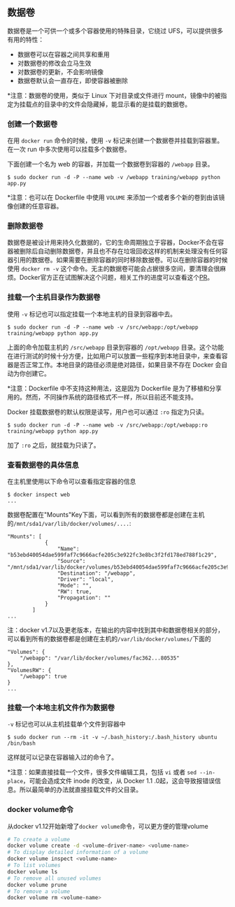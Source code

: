## 数据卷

数据卷是一个可供一个或多个容器使用的特殊目录，它绕过 UFS，可以提供很多有用的特性：
* 数据卷可以在容器之间共享和重用
* 对数据卷的修改会立马生效
* 对数据卷的更新，不会影响镜像
* 数据卷默认会一直存在，即使容器被删除


*注意：数据卷的使用，类似于 Linux 下对目录或文件进行 mount，镜像中的被指定为挂载点的目录中的文件会隐藏掉，能显示看的是挂载的数据卷。


### 创建一个数据卷
在用 `docker run` 命令的时候，使用 `-v` 标记来创建一个数据卷并挂载到容器里。在一次 run 中多次使用可以挂载多个数据卷。

下面创建一个名为 web 的容器，并加载一个数据卷到容器的 `/webapp` 目录。
```
$ sudo docker run -d -P --name web -v /webapp training/webapp python app.py
```
*注意：也可以在 Dockerfile 中使用 `VOLUME` 来添加一个或者多个新的卷到由该镜像创建的任意容器。

### 删除数据卷
数据卷是被设计用来持久化数据的，它的生命周期独立于容器，Docker不会在容器被删除后自动删除数据卷，并且也不存在垃圾回收这样的机制来处理没有任何容器引用的数据卷。如果需要在删除容器的同时移除数据卷。可以在删除容器的时候使用 `docker rm -v` 这个命令。无主的数据卷可能会占据很多空间，要清理会很麻烦。Docker官方正在试图解决这个问题，相关工作的进度可以查看这个[PR](https://github.com/docker/docker/pull/8484)。

### 挂载一个主机目录作为数据卷
使用 `-v` 标记也可以指定挂载一个本地主机的目录到容器中去。
```
$ sudo docker run -d -P --name web -v /src/webapp:/opt/webapp training/webapp python app.py
```
上面的命令加载主机的 `/src/webapp` 目录到容器的 `/opt/webapp`
目录。这个功能在进行测试的时候十分方便，比如用户可以放置一些程序到本地目录中，来查看容器是否正常工作。本地目录的路径必须是绝对路径，如果目录不存在 Docker 会自动为你创建它。

*注意：Dockerfile 中不支持这种用法，这是因为 Dockerfile 是为了移植和分享用的。然而，不同操作系统的路径格式不一样，所以目前还不能支持。

Docker 挂载数据卷的默认权限是读写，用户也可以通过 `:ro` 指定为只读。
```
$ sudo docker run -d -P --name web -v /src/webapp:/opt/webapp:ro
training/webapp python app.py
```
加了 `:ro` 之后，就挂载为只读了。

### 查看数据卷的具体信息

在主机里使用以下命令可以查看指定容器的信息
```
$ docker inspect web
...
```


数据卷配置在"Mounts"Key下面，可以看到所有的数据卷都是创建在主机的`/mnt/sda1/var/lib/docker/volumes/....`:

```
"Mounts": [
            {
                "Name": "b53ebd40054dae599faf7c9666acfe205c3e922fc3e8bc3f2fd178ed788f1c29",
                "Source": "/mnt/sda1/var/lib/docker/volumes/b53ebd40054dae599faf7c9666acfe205c3e922fc3e8bc3f2fd178ed788f1c29/_data",
                "Destination": "/webapp",
                "Driver": "local",
                "Mode": "",
                "RW": true,
                "Propagation": ""
            }
        ]
...
```

注：docker v1.7以及更老版本，在输出的内容中找到其中和数据卷相关的部分，可以看到所有的数据卷都是创建在主机的`/var/lib/docker/volumes/`下面的
```
"Volumes": {
    "/webapp": "/var/lib/docker/volumes/fac362...80535"
},
"VolumesRW": {
    "/webapp": true
}
...
```

### 挂载一个本地主机文件作为数据卷
`-v` 标记也可以从主机挂载单个文件到容器中
```
$ sudo docker run --rm -it -v ~/.bash_history:/.bash_history ubuntu /bin/bash
```
这样就可以记录在容器输入过的命令了。

*注意：如果直接挂载一个文件，很多文件编辑工具，包括 `vi` 或者 `sed --in-place`，可能会造成文件 inode 的改变，从 Docker 1.1
.0起，这会导致报错误信息。所以最简单的办法就直接挂载文件的父目录。

### docker volume命令

从docker v1.12开始新增了`docker volume`命令，可以更方便的管理volume

```sh
# To create a volume
docker volume create -d <volume-driver-name> <volume-name>
# To display detailed information of a volume
docker volume inspect <volume-name>
# To list volumes
docker volume ls
# To remove all unused volumes
docker volume prune
# To remove a volume
docker volume rm <volume-name>
```
